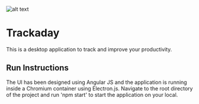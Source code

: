 ![alt text]([https://github.com/arnab-95/trackaday/blob/main/screenshot.png](https://github.com/arnab-95/trackaday/blob/main/images/screenshot.png)?raw=true)


# Trackaday

This is a desktop application to track and improve your productivity.

## Run Instructions

The UI has been designed using Angular JS and the application is running inside a Chromium container using Electron.js. Navigate to the root directory of the project and run 'npm start' to start the application on your local.
